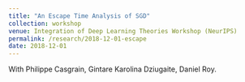 ```yaml
---
title: "An Escape Time Analysis of SGD"
collection: workshop
venue: Integration of Deep Learning Theories Workshop (NeurIPS)
permalink: /research/2018-12-01-escape
date: 2018-12-01
---
```


With Philippe Casgrain, Gintare Karolina Dziugaite, Daniel Roy. 

